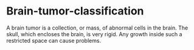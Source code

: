 # Brain-tumor-classification
A brain tumor is a collection, or mass, of abnormal cells in the brain. The skull, which encloses the brain, is very rigid. Any growth inside such a restricted space can cause problems.

